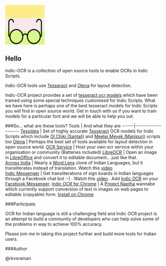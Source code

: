 
![Logo](images/indicocr128.png)

## Hello

Indic-OCR is a collection of open source tools to enable OCRs in Indic Scripts.  

Indic-OCR tools use [Tesseract](https://github.com/tesseract-ocr/tesseract) and [Olena](https://indic-ocr.github.io/olena/) for layout detection. 

Indic-OCR project provides a set of [tesseract ocr models](https://indic-ocr.github.io/tessdata/) which have been trained using some special techniques customised for Indic Scripts. What we have here is perhaps one of the best tesseract models for Indic Scripts you will find in open source world. Get in touch with us if you want to train models for a particular font and we will be able to help you out.  

###So... what are these tools? 
Tools | And what they are
------|--------------------
[Tessdata](https://indic-ocr.github.io/tessdata/) | Set of highly accurate [Tesseract](https://github.com/tesseract-ocr/tesseract) OCR models for Indic Scripts which include [Ol Chiki (Santali)](http://www.unicode.org/charts/PDF/U1C50.pdf)  and [Meetei Meyek (Manipuri)](http://www.unicode.org/charts/PDF/UABC0.pdf) scripts too
[Olena](https://indic-ocr.github.io/olena/) | Perhaps the best set of tools available for layout detection in open source world.
[OCR Service](https://indic-ocr.github.io/ocrservice/) | Host your own ocr service within your organisation or community (Batteries included)
[LibreOCR](https://indic-ocr.github.io/LibreOCR/) | Open an image in [LibreOffice](http://www.libreoffice.org) and convert it to editable document... just like that.  
[Across India](https://indic-ocr.github.io/acrossindia/) | Nearly a  [Word Lens](https://en.wikipedia.org/wiki/Word_Lens) clone of Indian Languages, but it transliterates instead of translation. Watch this [video](https://www.youtube.com/watch?v=v0WVCOieW6o)  
[Indic Messenger](https://indic-ocr.github.io/indicmessenger/) | Get transliterations of sign boards in Indian languages through a Facebook chat bot :-) . Watch this [video](https://www.youtube.com/watch?v=7Dpx5neMZSk) . Add [Indic OCR](https://www.facebook.com/indicocr/) on your [Facebook Messenger](https://www.messenger.com/). 
[Indic OCR for Chrome](https://indic-ocr.github.io/chromeindic/) | A [Project Naptha](http://projectnaptha.com) wannabe which currently support conversion of text in images on web pages to editable (copyable) form. [Install on Chrome](https://chrome.google.com/webstore/detail/indic-ocr/fejbddkpnmcnobmalnkflaljnlffblma)


 
###Participate

OCR for Indian language is still a challenging field and Indic OCR project is an attempt to build a community of developers who can help solve some of the problems in way to achieve 100% accuracy. 

Please join me in taking this project further and build more tools for Indian users. 

###Author

@rkvsraman


